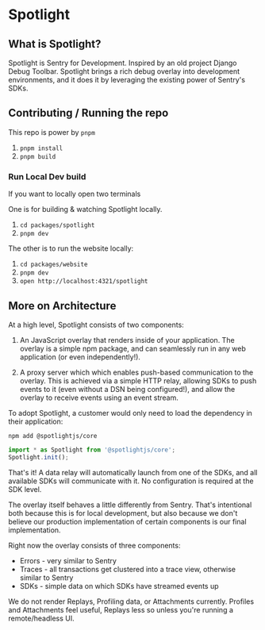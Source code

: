 # Spotlight

## What is Spotlight?

Spotlight is Sentry for Development. Inspired by an old project Django Debug Toolbar. Spotlight brings a rich debug
overlay into development environments, and it does it by leveraging the existing power of Sentry's SDKs.

## Contributing / Running the repo

This repo is power by `pnpm`

1. `pnpm install`
2. `pnpm build`

### Run Local Dev build

If you want to locally open two terminals

One is for building & watching Spotlight locally.

1. `cd packages/spotlight`
2. `pnpm dev`

The other is to run the website locally:

1. `cd packages/website`
2. `pnpm dev`
3. `open http://localhost:4321/spotlight`

## More on Architecture

At a high level, Spotlight consists of two components:

1. An JavaScript overlay that renders inside of your application. The overlay is a simple npm package, and can
   seamlessly run in any web application (or even independently!).

2. A proxy server which which enables push-based communication to the overlay. This is achieved via a simple HTTP relay,
   allowing SDKs to push events to it (even without a DSN being configured!), and allow the overlay to receive events
   using an event stream.

To adopt Spotlight, a customer would only need to load the dependency in their application:

```shell
npm add @spotlightjs/core
```

```typescript
import * as Spotlight from '@spotlightjs/core';
Spotlight.init();
```

That's it! A data relay will automatically launch from one of the SDKs, and all available SDKs will communicate with it.
No configuration is required at the SDK level.

The overlay itself behaves a little differently from Sentry. That's intentional both because this is for local
development, but also because we don't believe our production implementation of certain components is our final
implementation.

Right now the overlay consists of three components:

- Errors - very similar to Sentry
- Traces - all transactions get clustered into a trace view, otherwise similar to Sentry
- SDKs - simple data on which SDKs have streamed events up

We do not render Replays, Profiling data, or Attachments currently. Profiles and Attachments feel useful, Replays less
so unless you're running a remote/headless UI.

